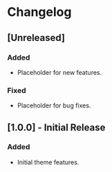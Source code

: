 # Changelog

## [Unreleased]
### Added
- Placeholder for new features.

### Fixed
- Placeholder for bug fixes.

## [1.0.0] - Initial Release
### Added
- Initial theme features.

